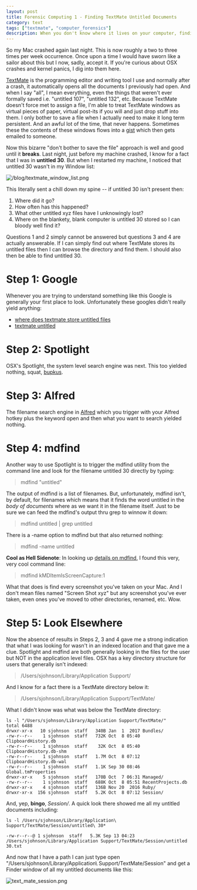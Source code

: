 ```yaml
---
layout: post
title: Forensic Computing 1 - Finding TextMate Untitled Documents
category: text
tags: ["textmate", "computer_forensics"]
description: When you don't know where it lives on your computer, finding it can be surprisingly hard.
---
```

So my Mac crashed again last night.  This is now roughly a two to three times per week occurrence.  Once upon a time I would have sworn like a sailor about this but I now, sadly, accept it.  If you're curious about OSX crashes and kernel panics, I dig into them here.

[TextMate](http://macromates.com/) is the programming editor and writing tool I use and normally after a crash, it automatically opens all the documents I previously had open.  And when I say "all", I mean everything, even the things that weren't ever formally saved i.e. "untitled 107", "untitled 132", etc.  Because TextMate doesn't force met to assign a file, I'm able to treat TextMate windows as virtual pieces of paper, virtual post-its if you will and just drop stuff into them.  I only bother to save a file when I actually need to make it long term persistent.  And an awful lot of the time, that never happens.  Sometimes these the contents of these windows flows into a [gist](https://gist.github.com/) which then gets emailed to someone.

Now this bizarre "don't bother to save the file" approach is well and good until it **breaks**.  Last night, just before my machine crashed, I know for a fact that I was in **untitled 30**.  But when I restarted my machine, I noticed that untitled 30 wasn't in my Window list:

![/blog/textmate_window_list.png](/blog/textmate_window_list.png)

This literally sent a chill down my spine -- if untitled 30 isn't present then:

1. Where did it go?
2. How often has this happened?
3. What other untitled xyz files have I unknowingly lost?
4. Where on the blankety, blank computer is untitled 30 stored so I can bloody well find it?

Questions 1 and 2 simply cannot be answered but questions 3 and 4 are actually answerable.  If I can simply find out where TextMate stores its untitled files then I can browse the directory and find them.  I should also then be able to find untitled 30.  

# Step 1: Google

Whenever you are trying to understand something like this Google is generally your first place to look.  Unfortunately these googles didn't really yield anything:

* [where does textmate store untitled files](https://www.google.com/search?tbs=li:1&q=where+does+textmate+store+untitled+files)
* [textmate untitled](https://www.google.com/search?tbs=li:1&q=where+does+textmate+store+untitled+files)

# Step 2: Spotlight

OSX's Spotlight, the system level search engine was next.  This too yielded nothing, squat, [bupkus](http://www.urbandictionary.com/define.php?term=bupkus).   

# Step 3: Alfred

The filename search engine in [Alfred](https://www.alfredapp.com/) which you trigger with your Alfred hotkey plus the keyword open and then what you want to search yielded nothing.

# Step 4: mdfind

Another way to use Spotlight is to trigger the mdfind utility from the command line and look for the filename untitled 30 directly by typing:

> mdfind "untitled"

The output of mdfind is a list of filenames.  But, unfortunately, mdfind isn't, by default, for filenames which means that it finds the word untitled in the *body of documents* where as we want it in the filename itself. Just to be sure we can feed the mdfind's output thru grep to winnow it down:

> mdfind untitled | grep untitled

There is a -name option to mdfind but that also returned nothing:

> mdfind -name untitled

**Cool as Hell Sidenote**: In looking up [details on mdfind](http://osxdaily.com/2017/08/24/find-all-screenshots-mac/), I found this very, very cool command line:

> mdfind kMDItemIsScreenCapture:1

What that does is find every screenshot you've taken on your Mac.  And I don't mean files named "Screen Shot xyz" but any screenshot you've ever taken, even ones you've moved to other directories, renamed, etc.  Wow.

# Step 5: Look Elsewhere

Now the absence of results in Steps 2, 3 and 4 gave me a strong indication that what I was looking for wasn't in an indexed location and that gave me a clue.  Spotlight  and mdfind are both generally looking in the files for the user but NOT in the application level files.  OSX has a key directory structure for users that generally isn't indexed: 

> /Users/sjohnson/Library/Application Support/

And I know for a fact there is a TextMate directory below it:

> /Users/sjohnson/Library/Application Support/TextMate/

What I didn't know was what was below the TextMate directory:

    ls -l "/Users/sjohnson/Library/Application Support/TextMate/"
    total 6488
    drwxr-xr-x   10 sjohnson  staff   340B Jan  1  2017 Bundles/
    -rw-r--r--    1 sjohnson  staff   732K Oct  8 05:40 ClipboardHistory.db
    -rw-r--r--    1 sjohnson  staff    32K Oct  8 05:40 ClipboardHistory.db-shm
    -rw-r--r--    1 sjohnson  staff   1.7M Oct  8 07:12 ClipboardHistory.db-wal
    -rw-r--r--    1 sjohnson  staff   1.1K Sep 30 08:46 Global.tmProperties
    drwxr-xr-x    5 sjohnson  staff   170B Oct  7 06:31 Managed/
    -rw-r--r--    1 sjohnson  staff   688K Oct  8 05:51 RecentProjects.db
    drwxr-xr-x    4 sjohnson  staff   136B Nov 20  2016 Ruby/
    drwxr-xr-x  156 sjohnson  staff   5.2K Oct  8 07:12 Session/
    
And, yep, **bingo**, *Session/*.  A quick look there showed me all my untitled documents including: 

    ls -l /Users/sjohnson/Library/Application\ Support/TextMate/Session/untitled\ 30*
    
    -rw-r--r--@ 1 sjohnson  staff   5.3K Sep 13 04:23 /Users/sjohnson/Library/Application Support/TextMate/Session/untitled 30.txt
    
And now that I have a path I can just type open "/Users/sjohnson/Library/Application\ Support/TextMate/Session" and get a Finder window of all my untitled documents like this:

![text_mate_session.png](/blog/text_mate_session.png)